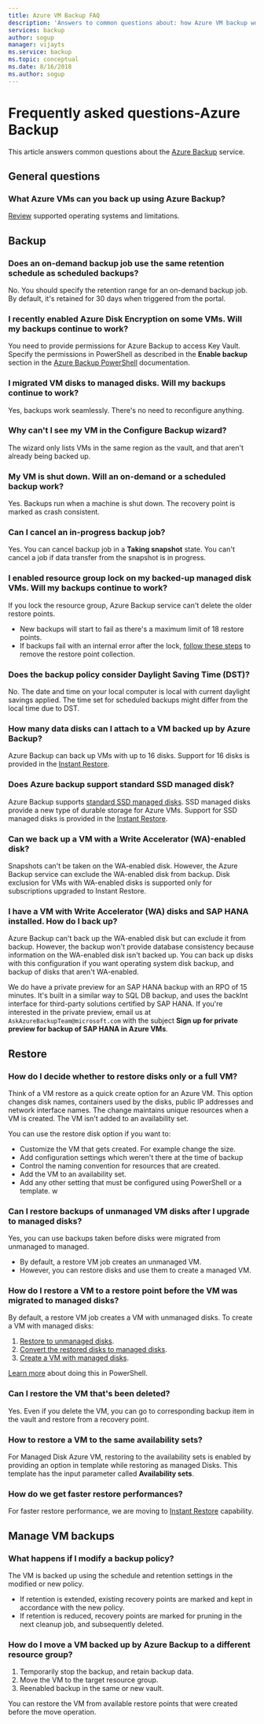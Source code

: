 ```yaml
---
title: Azure VM Backup FAQ
description: 'Answers to common questions about: how Azure VM backup works, limitations and what happens when changes to policy occur'
services: backup
author: sogup
manager: vijayts
ms.service: backup
ms.topic: conceptual
ms.date: 8/16/2018
ms.author: sogup
---
```

# Frequently asked questions-Azure Backup

This article answers common questions about the [Azure Backup](backup-introduction-to-azure-backup.md) service.

## General questions


### What Azure VMs can you back up using Azure Backup?
[Review](backup-azure-arm-vms-prepare.md#before-you-start) supported operating systems and limitations.



## Backup

### Does an on-demand backup job use the same retention schedule as scheduled backups?
No. You should specify the retention range for an on-demand backup job. By default, it's retained for 30 days when triggered from the portal.

### I recently enabled Azure Disk Encryption on some VMs. Will my backups continue to work?
You need to provide permissions for Azure Backup to access Key Vault. Specify the permissions in PowerShell as described in the **Enable backup** section in the [Azure Backup PowerShell](backup-azure-vms-automation.md) documentation.

### I migrated VM disks to managed disks. Will my backups continue to work?
Yes, backups work seamlessly. There's no need to reconfigure anything.

### Why can't I see my VM in the Configure Backup wizard?
The wizard only lists VMs in the same region as the vault, and that aren't already being backed up.


### My VM is shut down. Will an on-demand or a scheduled backup work?
Yes. Backups run when a machine is shut down. The recovery point is marked as crash consistent.

### Can I cancel an in-progress backup job?
Yes. You can cancel backup job in a **Taking snapshot** state. You can't cancel a job if data transfer from the snapshot is in progress.

### I enabled resource group lock on my backed-up managed disk VMs. Will my backups continue to work?
If you lock the resource group, Azure Backup service can't delete the older restore points.
- New backups will start to fail as there's a maximum limit of 18 restore points.
- If backups fail with an internal error after the lock,  [follow these steps](backup-azure-troubleshoot-vm-backup-fails-snapshot-timeout.md#clean-up-restore-point-collection-from-azure-portal) to remove the restore point collection.

### Does the backup policy consider Daylight Saving Time (DST)?
No. The date and time on your local computer is local with current daylight savings applied. The time set for scheduled backups might differ from the local time due to DST.

### How many data disks can I attach to a VM backed up by Azure Backup?
Azure Backup can back up VMs with up to 16 disks. Support for 16 disks is provided in the [Instant Restore](backup-instant-restore-capability.md).

### Does Azure backup support standard SSD managed disk?
Azure Backup supports [standard SSD managed disks](https://azure.microsoft.com/blog/announcing-general-availability-of-standard-ssd-disks-for-azure-virtual-machine-workloads/). SSD managed disks provide a new type of durable storage for Azure VMs. Support for SSD managed disks is provided in the [Instant Restore](backup-instant-restore-capability.md).

### Can we back up a VM with a Write Accelerator (WA)-enabled disk?
Snapshots can't be taken on the WA-enabled disk. However, the Azure Backup service can exclude the WA-enabled disk from backup. Disk exclusion for VMs with WA-enabled disks is supported only for subscriptions upgraded to Instant Restore.

### I have a VM with Write Accelerator (WA) disks and SAP HANA installed. How do I back up?
Azure Backup can't back up the WA-enabled disk but can exclude it from backup. However, the backup won't provide database consistency because information on the WA-enabled disk isn't backed up. You can back up disks with this configuration if you want operating system disk backup, and backup of disks that aren't WA-enabled.

We do have a private preview for an SAP HANA backup with an RPO of 15 minutes. It's built in a similar way to SQL DB backup, and uses the backInt interface for third-party solutions certified by SAP HANA. If you're interested in the private preview, email us at ` AskAzureBackupTeam@microsoft.com ` with the subject **Sign up for private preview for backup of SAP HANA in Azure VMs**.


## Restore

### How do I decide whether to restore disks only or a full VM?
Think of a VM restore as a quick create option for an Azure VM. This option changes disk names, containers used by the disks, public IP addresses and network interface names. The change maintains unique resources when a VM is created. The VM isn't added to an availability set.

You can use the restore disk option if you want to:
  * Customize the VM that gets created. For example change the size.
  * Add configuration settings which weren't there at the time of backup
  * Control the naming convention for resources that are created.
  * Add the VM to an availability set.
  * Add any other setting that must be configured using PowerShell or a template.  w

### Can I restore backups of unmanaged VM disks after I upgrade to managed disks?
Yes, you can use backups taken before disks were migrated from unmanaged to managed.
- By default, a restore VM job creates an unmanaged VM.
- However, you can restore disks and use them to create a managed VM.

### How do I restore a VM to a restore point before the VM was migrated to managed disks?
By default, a restore VM job creates a VM with unmanaged disks. To create a VM with managed disks:
1. [Restore to unmanaged disks](tutorial-restore-disk.md#restore-a-vm-disk).
2. [Convert the restored disks to managed disks](tutorial-restore-disk.md#convert-the-restored-disk-to-a-managed-disk).
3. [Create a VM with managed disks](tutorial-restore-disk.md#create-a-vm-from-the-restored-disk).

[Learn more](backup-azure-vms-automation.md#restore-an-azure-vm) about doing this in PowerShell.

### Can I restore the VM that's been deleted?
Yes. Even if you delete the VM, you can go to corresponding backup item in the vault and restore from a recovery point.

### How to restore a VM to the same availability sets?
For Managed Disk Azure VM, restoring to the availability sets is enabled by providing an option in template while restoring as managed Disks. This template has the input parameter called **Availability sets**.

### How do we get faster restore performances?
For faster restore performance, we are moving to [Instant Restore](backup-instant-restore-capability.md) capability.

## Manage VM backups

### What happens if I modify a backup policy?
The VM is backed up using the schedule and retention settings in the modified or new policy.

- If retention is extended, existing recovery points are marked and kept in accordance with the new policy.
- If retention is reduced, recovery points are marked for pruning in the next cleanup job, and subsequently deleted.

### How do I move a VM backed up by Azure Backup to a different resource group?

1. Temporarily stop the backup, and retain backup data.
2. Move the VM to the target resource group.
3. Reenabled backup in the same or new vault.

You can restore the VM from available restore points that were created before the move operation.
